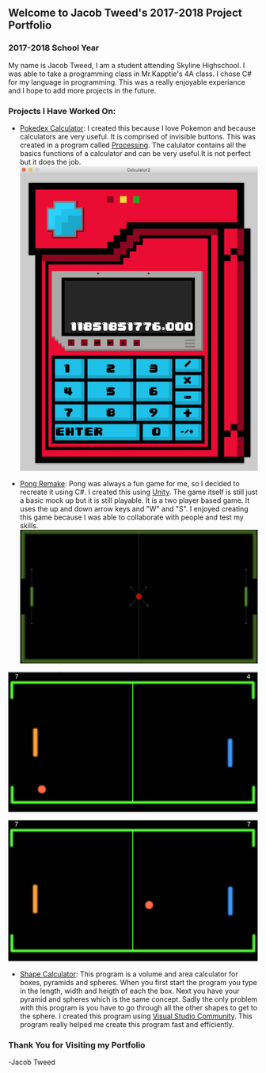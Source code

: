 ## Welcome to Jacob Tweed's 2017-2018 Project Portfolio

### 2017-2018 School Year
My name is Jacob Tweed, I am a student attending Skyline Highschool. I was able to take a programming class in Mr.Kapptie's 4A class. I chose C# for my language in programming. This was a really enjoyable experiance and I hope to add more projects in the future.

### Projects I Have Worked On:


- [Pokedex Calculator](https://github.com/JacobTWeeDzYTweed/Calculator): I created this because I love Pokemon and because calculators are very useful. It is comprised of invisible buttons. This was created in a program called [Processing](https://processing.org/). The calulator contains all the basics functions of a calculator and can be very useful.It is not perfect but it does the job.
![text](https://github.com/JacobTWeeDzYTweed/ProgrammingPortfolio2018/blob/master/Picture/PokedexCalculator-1.jpg?raw=true)

- [Pong Remake](https://github.com/JacobTWeeDzYTweed/PongBall): Pong was always a fun game for me, so I decided to recreate it using C#. I created this using [Unity](https://unity3d.com/). The game itself is still just a basic mock up but it is still playable. It is a two player based game. It uses the up and down arrow keys and "W" and "S". I enjoyed creating this game because I was able to collaborate with people and test my skills.
![text](https://github.com/JacobTWeeDzYTweed/ProgrammingPortfolio2018/blob/master/Picture/PongBallGUI.jpg?raw=true)

![text](https://github.com/JacobTWeeDzYTweed/ProgrammingPortfolio2018/blob/master/Picture/PongBallPic1.png?raw=true)

![text](https://github.com/JacobTWeeDzYTweed/ProgrammingPortfolio2018/blob/master/Picture/PongBallPic2.png?raw=true)

- [Shape Calculator](https://github.com/JacobTWeeDzYTweed/JTTShape): This program is a volume and area calculator for boxes, pyramids and spheres. When you first start the program you type in the length, width and heigth of each the box. Next you have your pyramid and spheres which is the same concept. Sadly the only problem with this program is you have to go through all the other shapes to get to the sphere. I created this program using [Visual Studio Community](https://www.visualstudio.com/vs/community/). This program really helped me create this program fast and efficiently.


### Thank You for Visiting my Portfolio
-Jacob Tweed
